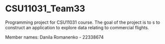 # CSU11031_Team33
Programming project for CSU11031 course. The goal of the project is to s to construct an application to explore data relating to commercial flights.

Member names:
Danila Romanenko - 22338674
